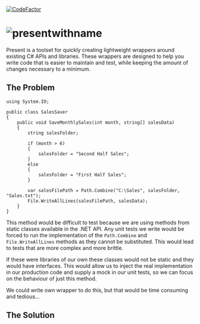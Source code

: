 [![CodeFactor](https://www.codefactor.io/repository/github/imamightypirate/present/badge)](https://www.codefactor.io/repository/github/imamightypirate/present)

# ![presentwithname](https://user-images.githubusercontent.com/5412869/53291535-94b05f00-37ac-11e9-8754-dbf8cf6a21fe.png)

Present is a toolset for quickly creating lightweight wrappers around existing C# APIs and libraries. These wrappers are designed to help you write code that is easier to maintain and test, while keeping the amount of changes necessary to a minimum.

## The Problem

~~~~
using System.IO;

public class SalesSaver
{
    public void SaveMonthlySales(int month, string[] salesData)
    {
        string salesFolder;
    
        if (month > 6)
        {
            salesFolder = "Second Half Sales";
        }
        else
        {
            salesFolder = "First Half Sales";
        }
        
        var salesFilePath = Path.Combine("C:\Sales", salesFolder, "Sales.txt");
        File.WriteAllLines(salesFilePath, salesData);
    }
}
~~~~

This method would be difficult to test because we are using methods from static classes available in the .NET API. Any unit tests we write would be forced to run the implementation of the `Path.Combine` and `File.WriteAllLines` methods as they cannot be substituted. This would lead to tests that are more complex and more brittle. 

If these were libraries of our own these classes would not be static and they would have interfaces. This would allow us to inject the real implementation in our production code and supply a mock in our unit tests, so we can focus on the behaviour of just this method.

We could write own wrapper to do this, but that would be time consuming and tedious...

## The Solution
